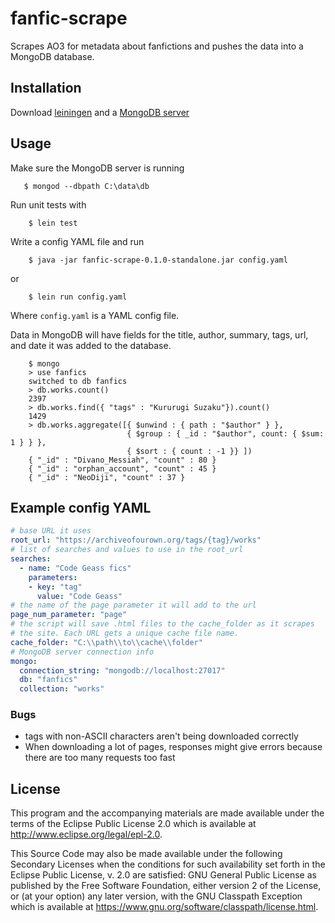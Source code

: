 # fanfic-scrape

Scrapes AO3 for metadata about fanfictions and pushes the data into a MongoDB database.

## Installation

Download [leiningen](https://leiningen.org/) and a [MongoDB server](https://www.mongodb.com/try/download/community)


## Usage

Make sure the MongoDB server is running

```
   $ mongod --dbpath C:\data\db
```

Run unit tests with
```
    $ lein test
```


Write a config YAML file and run

```
    $ java -jar fanfic-scrape-0.1.0-standalone.jar config.yaml
```

or

```
    $ lein run config.yaml
```

Where `config.yaml` is a YAML config file. 

Data in MongoDB will have fields for the title, author, summary, tags, url, and date it was added to the database.

```
    $ mongo
    > use fanfics
    switched to db fanfics
    > db.works.count() 
    2397
    > db.works.find({ "tags" : "Kururugi Suzaku"}).count()
    1429
    > db.works.aggregate([{ $unwind : { path : "$author" } }, 
                          { $group : { _id : "$author", count: { $sum: 1 } } }, 
                          { $sort : { count : -1 }} ])
    { "_id" : "Divano_Messiah", "count" : 80 }
    { "_id" : "orphan_account", "count" : 45 }
    { "_id" : "NeoDiji", "count" : 37 }
```



## Example config YAML

```yaml
# base URL it uses
root_url: "https://archiveofourown.org/tags/{tag}/works"
# list of searches and values to use in the root_url
searches:
  - name: "Code Geass fics"
    parameters:
    - key: "tag"
      value: "Code Geass" 
# the name of the page parameter it will add to the url
page_num_parameter: "page"
# the script will save .html files to the cache_folder as it scrapes
# the site. Each URL gets a unique cache file name.
cache_folder: "C:\\path\\to\\cache\\folder"
# MongoDB server connection info
mongo:
  connection_string: "mongodb://localhost:27017"
  db: "fanfics"
  collection: "works"
```

### Bugs

* tags with non-ASCII characters aren't being downloaded correctly
* When downloading a lot of pages, responses might give errors because there are too many requests too fast

## License

This program and the accompanying materials are made available under the
terms of the Eclipse Public License 2.0 which is available at
http://www.eclipse.org/legal/epl-2.0.

This Source Code may also be made available under the following Secondary
Licenses when the conditions for such availability set forth in the Eclipse
Public License, v. 2.0 are satisfied: GNU General Public License as published by
the Free Software Foundation, either version 2 of the License, or (at your
option) any later version, with the GNU Classpath Exception which is available
at https://www.gnu.org/software/classpath/license.html.
